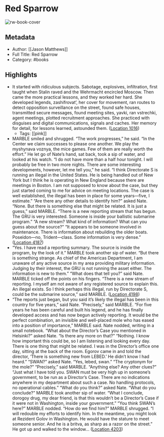 # Red Sparrow

![rw-book-cover](https://images-na.ssl-images-amazon.com/images/I/51u08Xvx0fL._SL200_.jpg)

## Metadata
- Author: [[Jason Matthews]]
- Full Title: Red Sparrow
- Category: #books

## Highlights
- It started with ridiculous subjects. Sabotage, explosives, infiltration, first taught when Stalin raved and the Wehrmacht encircled Moscow. Then came the more practical lessons, and they worked her hard. She developed legends, zashifrovat’, her cover for movement, ran routes to detect opposition surveillance on the street, found safe houses, transmitted secure messages, found meeting sites, yavki, ran vstrechki, agent meetings, plotted recruitment approaches. She practiced with disguises and digital communications, signals and caches. Her memory for detail, for lessons learned, astounded them. ([Location 1016](https://readwise.io/to_kindle?action=open&asin=B008J4PK86&location=1016))
    - Tags: [[pink]] 
- MARBLE smiled and shrugged. “The work progresses,” he said. “In the Center we claim successes to please one another. We play the myshynava voznya, the mice games. Few of them are really worth the effort.” He let go of Nate’s hand, sat back, took a sip of water, and looked at his watch. “I do not have more than a half hour tonight. I will probably be free in two more nights. There are some interesting developments, however, let me tell you,” he said. “I think Directorate S is running an illegal in the United States. He is being handled out of New York but I think he is operating in New England because there are meetings in Boston. I am not supposed to know about the case, but they just started coming to me for advice on meeting locations. The case is well established, the illegal has been in place for some years—five, I estimate.” “Are there any other details to identify him?” asked Nate. “None. But there is something else that might be related. It is just a guess,” said MARBLE. “There is a new reporting stream that has begun. The GRU is very interested. Someone is inside your ballistic submarine program.” “A new stream? What kind of information? What can you guess about the source?” “It appears to be someone involved in maintenance. There is information about rebuilding the older boats. Poseidon—no, Trident—class. Some information is very dense.” ([Location 4187](https://readwise.io/to_kindle?action=open&asin=B008J4PK86&location=4187))
- “Yes. I have read a reporting summary. The source is inside the program, by the look of it.” MARBLE took another sip of water. “But there is something strange. As chief of the Americas Department, I am unaware of any active source in my area providing military information. Judging by their interest, the GRU is not running the asset either. The information is new to them.” “What does that tell you?” said Nate. MARBLE ticked off the points on his fingers. “There is a new stream of reporting. I myself am not aware of any registered source to explain this. An illegal exists. So I think perhaps this illegal, run by Directorate S, could be the submarine source,” said MARBLE. ([Location 4198](https://readwise.io/to_kindle?action=open&asin=B008J4PK86&location=4198))
- “The reports just began, but you said it’s likely the illegal has been in this country for five years,” said Nate. “Precisely,” said MARBLE. “For five years he has been careful and built his legend, and he has finally developed access and has now begun actively reporting. It would be the perfect combination, an invisible and well-placed mole who has eased into a position of importance,” MARBLE said. Nate nodded, writing in a small notebook. “What about the Director’s Case you mentioned in Helsinki?” asked Nate. “Is there any more on that?” “Nothing. I know how important this could be, so I am listening and looking every day. There is one thing that might be related. I was in the Director’s office one day, sitting at the back of the room. Egorov came in and told the director, ‘There is something new from LEBED.’ He didn’t know I had heard.” “SWAN?” asked Nate. “Yes, lebed, swan.” “The cryptonym for the mole?” “Precisely,” said MARBLE. “Anything else? Any other clues?” “Just what I have told you. SWAN must be very high up in someone’s government, to be run as a Director’s Case. There are no indications anywhere in my department about such a case. No handling protocols, no operational cables.” “What do you think?” asked Nate. “What do you conclude?” MARBLE took another sip of water. “What I conclude, dorogoy drug, my dear friend, is that this wouldn’t be a Director’s Case if it were not in Washington, inside your government.” “You think SWAN’s here?” MARBLE nodded. “How do we find him?” MARBLE shrugged. “I will redouble my efforts to identify him. In the meantime, you might look at Rezident Golov in Washington. He would have the stature to meet someone senior. And he is a britva, as sharp as a razor on the street.” He got up and walked to the window… ([Location 4203](https://readwise.io/to_kindle?action=open&asin=B008J4PK86&location=4203))

